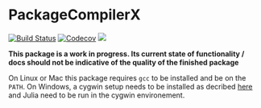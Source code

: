 # PackageCompilerX

[![Build Status](https://travis-ci.com/KristofferC/PackageCompilerX.jl.svg?branch=master)](https://travis-ci.com/KristofferC/PackageCompilerX.jl)
[![Codecov](https://codecov.io/gh/KristofferC/PackageCompilerX.jl/branch/master/graph/badge.svg)](https://codecov.io/gh/KristofferC/PackageCompilerX.jl)
[![][docs-stable-img]][docs-stable-url]

**This package is a work in progress. Its current state of functionality / docs should not be indicative of the quality of the finished package**

On Linux or Mac this package requires `gcc` to be installed and be on the `PATH`.
On Windows, a cygwin setup needs to be installed as decribed [here](https://github.com/JuliaLang/julia/blob/master/doc/build/windows.md#cygwin-to-mingw-cross-compiling) and Julia need to be run in the cygwin environement.


[docs-stable-img]: https://img.shields.io/badge/docs-stable-blue.svg
[docs-stable-url]: https://kristofferc.github.io/PackageCompilerX.jl/dev
